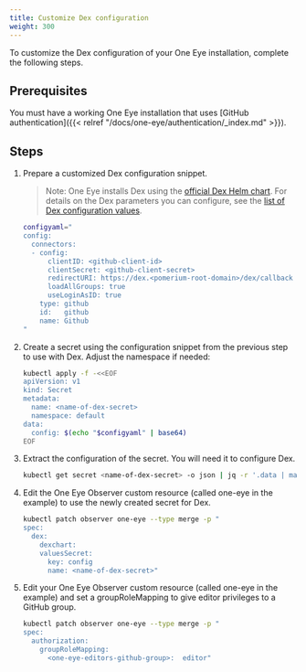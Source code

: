 ```yaml
---
title: Customize Dex configuration
weight: 300
---
```


To customize the Dex configuration of your One Eye installation, complete the following steps.

## Prerequisites

You must have a working One Eye installation that uses [GitHub authentication]({{< relref "/docs/one-eye/authentication/_index.md" >}}).

## Steps

1. Prepare a customized Dex configuration snippet.

    > Note: One Eye installs Dex using the [official Dex Helm chart](https://github.com/dexidp/helm-charts/tree/dex-0.0.7/charts/dex). For details on the Dex parameters you can configure, see the [list of Dex configuration values](https://github.com/dexidp/helm-charts/tree/dex-0.0.7/charts/dex#values).

    ```bash
    configyaml="
    config:
      connectors:
      - config:
          clientID: <github-client-id>
          clientSecret: <github-client-secret>
          redirectURI: https://dex.<pomerium-root-domain>/dex/callback
          loadAllGroups: true
          useLoginAsID: true
        type: github
        id:   github
        name: Github
    "
    ```

1. Create a secret using the configuration snippet from the previous step to use with Dex. Adjust the namespace if needed:

    ```bash
    kubectl apply -f -<<EOF
    apiVersion: v1
    kind: Secret
    metadata:
      name: <name-of-dex-secret>
      namespace: default
    data:
      config: $(echo "$configyaml" | base64)
    EOF
    ```

1. Extract the configuration of the secret. You will need it to configure Dex.

    ```bash
    kubectl get secret <name-of-dex-secret> -o json | jq -r '.data | map_values(@base64d)["config"]'
    ```

1. Edit the One Eye Observer custom resource (called one-eye in the example) to use the newly created secret for Dex.

    ```bash
    kubectl patch observer one-eye --type merge -p "
    spec:
      dex:
        dexchart:
        valuesSecret:
          key: config
          name: <name-of-dex-secret>"
    ```

1. Edit your One Eye Observer custom resource (called one-eye in the example) and set a groupRoleMapping to give editor privileges to a GitHub group.

    ```bash
    kubectl patch observer one-eye --type merge -p "
    spec:
      authorization:
        groupRoleMapping:
          <one-eye-editors-github-group>:  editor"
    ```
